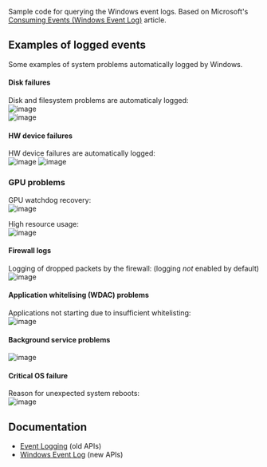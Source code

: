 Sample code for querying the Windows event logs. Based on Microsoft's [Consuming Events (Windows Event Log)](https://learn.microsoft.com/en-us/windows/win32/wes/consuming-events) article.

## Examples of logged events
Some examples of system problems automatically logged by Windows.

#### Disk failures
Disk and filesystem problems are automaticaly logged:  
![image](https://github.com/user-attachments/assets/b148863a-3d67-4b81-a64f-4bb66384e136)  
![image](https://github.com/user-attachments/assets/8011024f-be1d-4dd7-8a46-c9b9023a25ec)

#### HW device failures
HW device failures are automatically logged:  
![image](https://github.com/user-attachments/assets/723867a3-6bb5-4405-8719-967240e72781)
![image](https://github.com/user-attachments/assets/5afba146-c45d-406c-be31-d7031a236b73)

### GPU problems
GPU watchdog recovery:  
![image](https://github.com/user-attachments/assets/ef34e983-696f-4397-9d4c-0d1f1ec73d2c)

High resource usage:  
![image](https://github.com/user-attachments/assets/ea8aaa33-fb50-4640-8506-5c7f01570471)

#### Firewall logs
Logging of dropped packets by the firewall: (logging _not_ enabled by default)  
![image](https://github.com/user-attachments/assets/4c01cd9f-2a6b-4963-9d30-c2a2b776a5c7)

#### Application whitelising (WDAC) problems
Applications not starting due to insufficient whitelisting:  
![image](https://github.com/user-attachments/assets/c034b43e-fb26-470a-903b-e1c37dc1fef9)

#### Background service problems
![image](https://github.com/user-attachments/assets/75f05ab9-e45a-494f-9471-5d9f3a775eb0)

#### Critical OS failure
Reason for unexpected system reboots:  
![image](https://github.com/user-attachments/assets/0164914d-c894-4347-904b-bfa60e65bda7)


## Documentation
* [Event Logging](https://learn.microsoft.com/en-us/windows/win32/eventlog/event-logging) (old APIs)
* [Windows Event Log](https://learn.microsoft.com/en-us/windows/win32/wes/windows-event-log) (new APIs)
